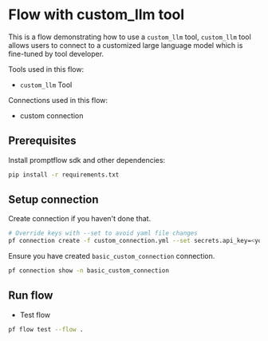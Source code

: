 # Flow with custom_llm tool
This is a flow demonstrating how to use a `custom_llm` tool, `custom_llm` tool allows users to connect to a customized large language model which is fine-tuned by tool developer. 

Tools used in this flow:
- `custom_llm` Tool

Connections used in this flow:
- custom connection

## Prerequisites

Install promptflow sdk and other dependencies:
```bash
pip install -r requirements.txt
```

## Setup connection
Create connection if you haven't done that.
```bash
# Override keys with --set to avoid yaml file changes
pf connection create -f custom_connection.yml --set secrets.api_key=<your_api_key> configs.api_base=<your_api_base>
```

Ensure you have created `basic_custom_connection` connection.
```bash
pf connection show -n basic_custom_connection
```

## Run flow

- Test flow
```bash
pf flow test --flow .
```
